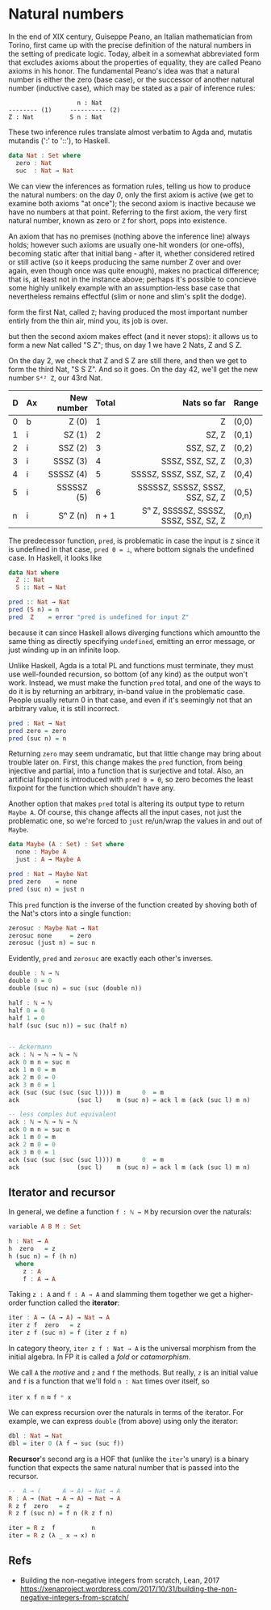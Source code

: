 # Natural numbers

In the end of XIX century, Guiseppe Peano, an Italian mathematician from Torino, first came up with the precise definition of the natural numbers in the setting of predicate logic. Today, albeit in a somewhat abbreviated form that excludes axioms about the properties of equality, they are called Peano axioms in his honor. The fundamental Peano's idea was that a natural number is either the zero (base case), or the successor of another natural number (inductive case), which may be stated as a pair of inference rules:

```
                   n : Nat
-------- (1)     ---------- (2)
Z : Nat          S n : Nat
```

These two inference rules translate almost verbatim to Agda and, mutatis mutandis (':' to '::'), to Haskell.

```hs agda
data Nat : Set where
  zero : Nat
  suc  : Nat → Nat
```

We can view the inferences as formation rules, telling us how to produce the natural numbers: on the day _0_, only the first axiom is active (we get to examine both axioms "at once"); the second axiom is inactive because we have no numbers at that point. Referring to the first axiom, the very first natural number, known as zero or `Z` for short, pops into existence.

An axiom that has no premises (nothing above the inference line) always holds; however such axioms are usually one-hit wonders (or one-offs), becoming static after that initial bang - after it, whether considered retired or still active (so it keeps producing the same number Z over and over again, even though once was quite enough), makes no practical difference; that is, at least not in the instance above; perhaps it's possible to concieve some highly unlikely example with an assumption-less base case that nevertheless remains effectful (slim or none and slim's split the dodge).

form the first Nat, called `Z`; having produced the most important number entirly from the thin air, mind you, its job is over. 

but then the second axiom makes effect (and it never stops): it allows us to form a new Nat called "S Z"; thus, on day 1 we have 2 Nats, Z and S Z. 

On the day 2, we check that Z and S Z are still there, and then we get to form the third Nat, "S S Z". And so it goes. On the day 42, we'll get the new number `S⁴² Z`, our 43rd Nat.


D | Ax| New number | Total | Nats so far                           | Range
--|---|-----------:|-------|--------------------------------------:|---------
0 | b |      Z (0) | 1     |                                     Z | (0,0)
1 | i |     SZ (1) | 2     |                                 SZ, Z | (0,1)
2 | i |    SSZ (2) | 3     |                            SSZ, SZ, Z | (0,2)
3 | i |   SSSZ (3) | 4     |                      SSSZ, SSZ, SZ, Z | (0,3)
4 | i |  SSSSZ (4) | 5     |               SSSSZ, SSSZ, SSZ, SZ, Z | (0,4)
5 | i | SSSSSZ (5) | 6     |       SSSSSZ, SSSSZ, SSSZ, SSZ, SZ, Z | (0,5)
n | i | Sⁿ   Z (n) | n + 1 | Sⁿ Z, SSSSSZ, SSSSZ, SSSZ, SSZ, SZ, Z | (0,n)


The predecessor function, `pred`, is problematic in case the input is `Z` since it is undefined in that case, `pred 0 = ⟘`, where bottom signals the undefined case. In Haskell, it looks like

```hs
data Nat where
  Z :: Nat
  S :: Nat → Nat

pred :: Nat → Nat
pred (S n) = n
pred  Z    = error "pred is undefined for input Z"
```

because it can since Haskell allows diverging functions which amountto the same thing as directly specifying `undefined`, emitting an error message, or just winding up in an infinite loop.

Unlike Haskell, Agda is a total PL and functions must terminate, they must use well-founded recursion, so bottom (of any kind) as the output won't work. Instead, we must make the function `pred` total, and one of the ways to do it is by returning an arbitrary, in-band value in the problematic case. People usually return 0 in that case, and even if it's seemingly not that an arbitrary value, it is still incorrect.

```hs
pred : Nat → Nat
pred zero = zero
pred (suc n) = n
```

Returning `zero` may seem undramatic, but that little change may bring about trouble later on. First, this change makes the `pred` function, from being injective and partial, into a function that is surjective and total. Also, an artificial fixpoint is introduced with `pred 0 = 0`, so zero becomes the least fixpoint for the function which shouldn't have any.

Another option that makes `pred` total is altering its output type to return `Maybe A`. Of course, this change affects all the input cases, not just the problematic one, so we're forced to `just` re/un/wrap the values in and out of `Maybe`.

```hs agda
data Maybe (A : Set) : Set where
  none : Maybe A
  just : A → Maybe A

pred : Nat → Maybe Nat
pred zero    = none
pred (suc n) = just n
```

This `pred` function is the inverse of the function created by shoving both of the Nat's ctors into a single function:

```hs
zerosuc : Maybe Nat → Nat
zerosuc none     = zero
zerosuc (just n) = suc n
```

Evidently, `pred` and `zerosuc` are exactly each other's inverses.



```hs
double : ℕ → ℕ
double 0 = 0
double (suc n) = suc (suc (double n))

half : ℕ → ℕ
half 0 = 0
half 1 = 0
half (suc (suc n)) = suc (half n)


-- Ackermann
ack : ℕ → ℕ → ℕ → ℕ
ack 0 m n = suc n
ack 1 m 0 = m
ack 2 m 0 = 0
ack 3 m 0 = 1
ack (suc (suc (suc (suc l)))) m      0  = m
ack                (suc l)    m (suc n) = ack l m (ack (suc l) m n)

-- less comples but equivalent
ack : ℕ → ℕ → ℕ → ℕ
ack 0 m n = suc n
ack 1 m 0 = m
ack 2 m 0 = 0
ack 3 m 0 = 1
ack (suc (suc (suc (suc l)))) m      0  = m
ack                (suc l)    m (suc n) = ack l m (ack (suc l) m n)
```

## Iterator and recursor

In general, we define a function `f : ℕ → M` by recursion over the naturals:

```hs
variable A B M : Set

h : Nat → A
h  zero   = z
h (suc n) = f (h n)
  where
    z : A
    f : A → A
```

Taking `z : A` and `f : A → A` and slamming them together we get a higher-order function called the **iterator**:


```hs
iter : A → (A → A) → Nat → A
iter z f  zero   = z
iter z f (suc n) = f (iter z f n)
```



In category theory, `iter z f : Nat → A` is the universal morphism from the initial algebra. In FP it is called a *fold* or *catamorphism*.

We call `A` the *motive* and `z` and `f` the methods. But really, `z` is an initial value and `f` is a function that we'll fold `n : Nat` times over itself, so 


`iter x f n` ≈ `f ⁿ x`


We can express recursion over the naturals in terms of the iterator. For example, we can express `double` (from above) using only the iterator:

```hs
dbl : Nat → Nat
dbl = iter 0 (λ f → suc (suc f))
```





**Recursor**'s second arg is a HOF that (unlike the `iter`'s unary) is a binary function that expects the same natural number that is passed into the recursor.

```hs
--  A → (      A → A) → Nat → A
R : A → (Nat → A → A) → Nat → A
R z f  zero   = z
R z f (suc n) = f n (R z f n)

iter = R z  f          n
iter = R z (λ _ x → x) n
```


## Refs

* Building the non-negative integers from scratch, Lean, 2017
https://xenaproject.wordpress.com/2017/10/31/building-the-non-negative-integers-from-scratch/
